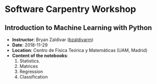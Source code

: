 # Software Carpentry Workshop
## Introduction to Machine Learning with Python

* **Instructor**: Bryan Zaldivar ([bzaldivarm](https://github.com/bzaldivarm/))
* **Date**: 2018-11-29
* **Location**: Centro de Física Teórica y Matemáticas (UAM, Madrid)
* **Content of the notebooks**:
  1. Statistics.
  2. Matrices
  3. Regression
  4. Classification
